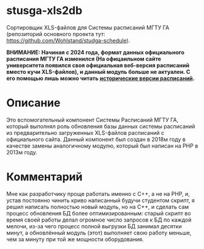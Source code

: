# stusga-xls2db
Сортировщик XLS-файлов для Системы расписаний МГТУ ГА (репозиторий основного проекта тут: https://github.com/Wohlstand/studga-schedule).

**ВНИМАНИЕ: Начиная с 2024 года, формат данных официального расписания МГТУ ГА изменился (На офицаильном сайте университета появился своя официальная веб-версия расписаний вместо кучи XLS-файлов), и данный модуль больше не актуален. С его помощью лишь можно читать [исторические версии расписаний](https://studga.wohlnet.ru/excels/backup/).**

# Описание
Это вспомогательный компонент Системы Расписаний МГТУ ГА, который выполнял роль
обновления базы данных системы расписаний из предварительно загруженных XLS-файлов
расписаний с официального сайта. Данный компонент был создан в 2018м году в
качестве замены аналогичному модулю, который был написан на PHP в 2013м году.

# Комментарий
Мне как разработчику проще работать именно с C++, а не на PHP, и, устав постоянно
чинить криво написанный будучи студентом скрипт, я решил написать полностью новый
модуль, но на C++, и сделать сам процесс обновления БД более оптимизированным:
старый скрипт во время своей работы делал огромное число запросов к БД по каждой
мелочи, из-за чего процесс полной выгрузки БД занимал десятки минут, а обновлённый
модуль (этот) выполняет свою работу меньше, чем за минуту при той же мощности
оборудования.
